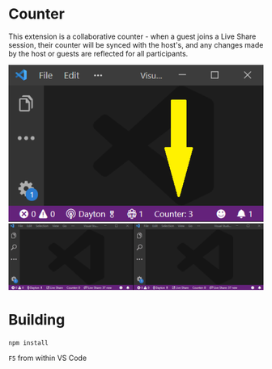 # Counter
This extension is a collaborative counter - when a guest joins a Live Share session, their counter will be synced with the host's, and any changes made by the host or guests are reflected for all participants.

![](screenshot.png)
![](demo.gif)

# Building
`npm install`

`F5` from within VS Code